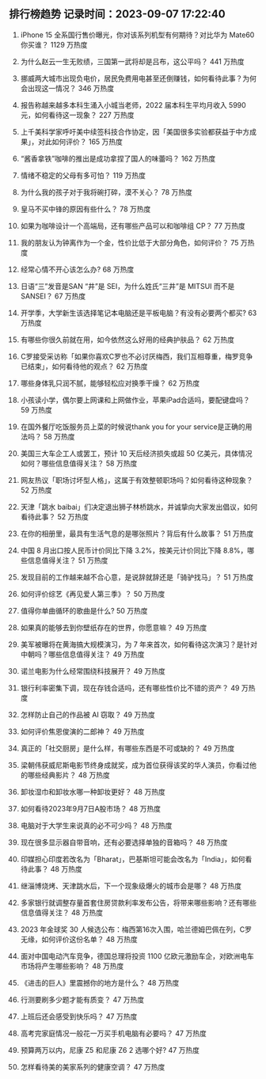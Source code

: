 
## 排行榜趋势 记录时间：2023-09-07 17:22:40
  
  1. iPhone 15 全系国行售价曝光，你对该系列机型有何期待？对比华为 Mate60 你买谁？ 1129 万热度
    
  2. 为什么赵云一生无败绩，三国第一武将却是吕布，这公平吗？ 441 万热度
    
  3. 挪威两大城市出现负电价，居民免费用电甚至还倒赚钱，如何看待此事？为何会出现这一情况？ 346 万热度
    
  4. 报告称越来越多本科生涌入小城当老师，2022 届本科生平均月收入 5990 元，如何看待这一现象？ 227 万热度
    
  5. 上千美科学家呼吁美中续签科技合作协定，因「美国很多实验都获益于中方成果」，对此如何评价？ 165 万热度
    
  6. “酱香拿铁”咖啡的推出是成功拿捏了国人的味蕾吗？ 162 万热度
    
  7. 情绪不稳定的父母有多可怕？ 119 万热度
    
  8. 为什么我的孩子对于我将碗打碎，漠不关心？ 78 万热度
    
  9. 皇马不买中锋的原因有些什么？ 78 万热度
    
  10. 如果为咖啡设计一个高端局，还有哪些产品可以和咖啡组 CP？ 77 万热度
    
  11. 我的朋友认为钟离作为一个金，性价比低于大部分角色，如何评价？ 75 万热度
    
  12. 经常心情不开心该怎么办? 68 万热度
    
  13. 日语“三”发音是SAN “井”是 SEI，为什么姓氏“三井”是 MITSUI 而不是 SANSEI？ 67 万热度
    
  14. 开学季，大学新生该选择笔记本电脑还是平板电脑？有没有必要两个都买? 63 万热度
    
  15. 有哪些你很久前就在用，如今依然这么好用的经典护肤品？ 62 万热度
    
  16. C罗接受采访称「如果你喜欢C罗也不必讨厌梅西，我们互相尊重，梅罗竞争已结束」，如何看待他的观点？ 62 万热度
    
  17. 哪些身体乳只润不腻，能够轻松应对换季干燥？ 62 万热度
    
  18. 小孩读小学，偶尔要上网课和上网做作业，苹果iPad合适吗，要配键盘吗？ 59 万热度
    
  19. 在国外餐厅吃饭服务员上菜的时候说thank you for your service是正确的用法吗？ 58 万热度
    
  20. 美国三大车企工人或罢工，预计 10 天后经济损失或超 50 亿美元，具体情况如何？哪些信息值得关注？ 58 万热度
    
  21. 网友热议「职场讨坏型人格」，这属于有效整顿职场吗？如何看待这种现象？ 52 万热度
    
  22. 天津「跳水 baibai」们决定退出狮子林桥跳水，并诚挚向大家发出倡议，如何看待此事？ 52 万热度
    
  23. 在你的相册里，最具有生活气息的是哪张照片？背后有什么故事？ 51 万热度
    
  24. 中国 8 月出口按人民币计价同比下降 3.2%，按美元计价同比下降 8.8%，哪些信息值得关注？ 51 万热度
    
  25. 发现目前的工作越来越不合心意，是说辞就辞还是「骑驴找马」？ 51 万热度
    
  26. 如何评价综艺《再见爱人第三季》？ 50 万热度
    
  27. 值得你单曲循环的歌曲是什么? 50 万热度
    
  28. 如果真的能够去到你壁纸存在的世界，你愿意嘛？ 49 万热度
    
  29. 美军被曝将在黄海搞大规模演习，为 7 年来首次，如何看待这次演习？是针对中朝吗？哪些信息值得关注？ 49 万热度
    
  30. 诺兰电影为什么经常围绕科技展开？ 49 万热度
    
  31. 银行利率密集下调，现在存钱合适吗，还有哪些性价比不错的资产？ 49 万热度
    
  32. 怎样防止自己的作品被 AI 窃取？ 49 万热度
    
  33. 如何评价焦恩俊演的二郎神？ 49 万热度
    
  34. 真正的「社交厨房」是什么样，有哪些东西是不可或缺的？ 49 万热度
    
  35. 梁朝伟获威尼斯电影节终身成就奖，成为首位获得该奖的华人演员，你看过他的哪些经典影片？ 48 万热度
    
  36. 卸妆湿巾和卸妆水哪一种卸妆更好？ 48 万热度
    
  37. 如何看待2023年9月7日A股市场？ 48 万热度
    
  38. 电脑对于大学生来说真的必不可少吗？ 48 万热度
    
  39. 现在很多显示器自带音响，还有必要选择单独的音箱吗？ 48 万热度
    
  40. 印媒担心印度若改名为「Bharat」，巴基斯坦可能会改名为「India」，如何看待此事？ 48 万热度
    
  41. 继淄博烧烤、天津跳水后，下一个现象级爆火的城市会是哪？ 48 万热度
    
  42. 多家银行就调整存量首套住房贷款利率发布公告，将带来哪些影响？还有哪些信息值得关注？ 48 万热度
    
  43. 2023 年金球奖 30 人候选公布：梅西第16次入围，哈兰德姆巴佩在列，C罗无缘，如何评价这份名单？ 48 万热度
    
  44. 面对中国电动汽车竞争，德国总理将投资 1100 亿欧元激励车企，对欧洲电车市场将产生哪些影响？ 48 万热度
    
  45. 《进击的巨人》里震撼你的地方是什么？ 48 万热度
    
  46. 行测要刷多少题才能有质变？ 47 万热度
    
  47. 上班后还会感受到快乐吗？ 47 万热度
    
  48. 高考完家庭情况一般花一万买手机电脑有必要吗？ 47 万热度
    
  49. 预算两万以内，尼康 Z5 和尼康 Z6 2 选哪个好? 47 万热度
    
  50. 怎样看待美的美家系列的健康空调？ 47 万热度
    